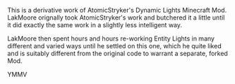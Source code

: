 This is a derivative work of AtomicStryker's Dynamic Lights Minecraft Mod.  LakMoore orignally took AtomicStryker's work and butchered it a little until it did exactly the same work in a slightly less intelligent way.

LakMoore then spent hours and hours re-working Entity Lights in many different and varied ways until he settled on this one, which he quite liked and is suitably different from the original code to warrant a separate, forked Mod.

YMMV
